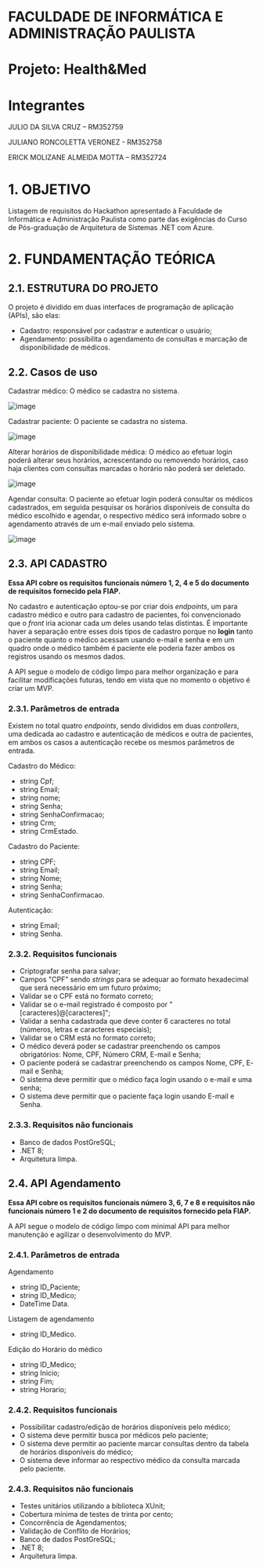# FACULDADE DE INFORMÁTICA E ADMINISTRAÇÃO PAULISTA

# Projeto: Health&Med

# Integrantes

JULIO DA SILVA CRUZ – RM352759

JULIANO RONCOLETTA VERONEZ - RM352758

ERICK MOLIZANE ALMEIDA MOTTA – RM352724

# 1. OBJETIVO

Listagem de requisitos do Hackathon apresentado à Faculdade de Informática e Administração Paulista como parte das exigências do Curso de Pós-graduação de Arquitetura de Sistemas .NET com Azure.


# 2. FUNDAMENTAÇÃO TEÓRICA

## 2.1. ESTRUTURA DO PROJETO

O projeto é dividido em duas interfaces de programação de aplicação (APIs), são elas:
* Cadastro: responsável por cadastrar e autenticar o usuário;
* Agendamento: possibilita o agendamento de consultas e marcação de disponibilidade de médicos.

## 2.2. Casos de uso
Cadastrar médico:
O médico se cadastra no sistema.

![image](https://github.com/user-attachments/assets/ce41b41a-5847-4287-82d4-ac70cac52b25)


Cadastrar paciente:
O paciente se cadastra no sistema.

![image](https://github.com/user-attachments/assets/5d7fe949-9352-40d0-82e8-2d7ee3dff668)


Alterar horários de disponibilidade médica:
O médico ao efetuar login poderá alterar seus horários, acrescentando ou removendo horários, caso haja clientes com consultas marcadas o horário não poderá ser deletado.

![image](https://github.com/user-attachments/assets/9a6e265e-7151-4fb9-b20c-594c263f9f1f)


Agendar consulta:
O paciente ao efetuar login poderá consultar os médicos cadastrados, em seguida pesquisar os horários disponíveis de consulta do médico escolhido e agendar, o respectivo médico será informado sobre o agendamento através de um e-mail enviado pelo sistema.

![image](https://github.com/user-attachments/assets/e51cb5d8-cdd6-40e2-8c8f-78a7f898184d)


## 2.3. API CADASTRO

**Essa API cobre os requisitos funcionais número 1, 2, 4 e 5 do documento de requisitos fornecido pela FIAP.**

No cadastro e autenticação optou-se por criar dois _endpoints_, um para cadastro médico e outro para cadastro de pacientes, foi convencionado que o _front_ iria acionar cada um deles usando telas distintas. 
É importante haver a separação entre esses dois tipos de cadastro porque no __login__ tanto o paciente quanto o médico acessam usando e-mail e senha e em um quadro onde o médico também é paciente ele poderia fazer ambos os registros usando os mesmos dados.

A API segue o modelo de código limpo para melhor organização e para facilitar modificações futuras, tendo em vista que no momento o objetivo é criar um MVP.

### 2.3.1. Parâmetros de entrada

Existem no total quatro _endpoints_, sendo divididos em duas _controllers_, uma dedicada ao cadastro e autenticação de médicos e outra de pacientes, em ambos os casos a autenticação recebe os mesmos parâmetros de entrada.

Cadastro do Médico:
* string Cpf;
* string Email;
* string nome;
* string Senha;
* string SenhaConfirmacao;
* string Crm;
* string CrmEstado.

Cadastro do Paciente:
* string CPF;
* string Email;
* string Nome;
* string Senha;
* string SenhaConfirmacao.

Autenticação:
* string Email;
* string Senha.

### 2.3.2. Requisitos funcionais

* Criptografar senha para salvar;
* Campos "CPF" sendo _strings_ para se adequar ao formato hexadecimal que será necessário em um futuro próximo;
* Validar se o CPF está no formato correto;
* Validar se o e-mail registrado é composto por "[caracteres]@[caracteres]";
* Validar a senha cadastrada que deve conter 6 caracteres no total (números, letras e caracteres especiais);
* Validar se o CRM está no formato correto;
* O médico deverá poder se cadastrar preenchendo os campos obrigatórios: Nome, CPF, Número CRM, E-mail e Senha;
* O paciente poderá se cadastrar preenchendo os campos Nome, CPF, E- mail e Senha;
* O sistema deve permitir que o médico faça login usando o e-mail e uma senha;
* O sistema deve permitir que o paciente faça login usando E-mail e Senha.

### 2.3.3. Requisitos não funcionais

* Banco de dados PostGreSQL;
* .NET 8;
* Arquitetura limpa.


## 2.4. API Agendamento

**Essa API cobre os requisitos funcionais número 3, 6, 7 e 8 e requisitos não funcionais número 1 e 2 do documento de requisitos fornecido pela FIAP.**

A API segue o modelo de código limpo com minimal API para melhor manutenção e agilizar o desenvolvimento do MVP.

### 2.4.1. Parâmetros de entrada

Agendamento
* string ID_Paciente;
* string ID_Medico;
* DateTime Data.

Listagem de agendamento
* string ID_Medico.

Edição do Horário do médico
* string ID_Medico;
* string Inicio;
* string Fim;
* string Horario;

### 2.4.2. Requisitos funcionais

* Possibilitar cadastro/edição de horários disponíveis pelo médico;
* O sistema deve permitir busca por médicos pelo paciente;
* O sistema deve permitir ao paciente marcar consultas dentro da tabela de horários disponíveis do médico;
* O sistema deve informar ao respectivo médico da consulta marcada pelo paciente.


### 2.4.3. Requisitos não funcionais

* Testes unitários utilizando a biblioteca XUnit;
* Cobertura mínima de testes de trinta por cento;
* Concorrência de Agendamentos;
* Validação de Conflito de Horários;
* Banco de dados PostGreSQL;
* .NET 8;
* Arquitetura limpa.



